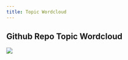 ```yaml
---
title: Topic Wordcloud
---
```


## Github Repo Topic Wordcloud

<img src="{{/assets/images/topic-wordcloud.png' | relative_url}}" />
